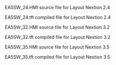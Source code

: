EA5SW_24.HMI source file for Layout Nextion 2.4

EA5SW_24.tft compiled file for Layout Nextion 2.4

EA5SW_32.HMI source file for Layout Nextion 3.2

EA5SW_32.tft compiled file for Layout Nextion 3.2

EA5SW_35.HMI source file for Layout Nextion 3.5

EA5SW_35.tft compiled file for Layout Nextion 3.5

